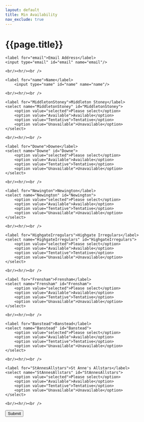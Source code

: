 ```yaml
---
layout: default
title: Min Availability
nav_exclude: true
---
```


# {{page.title}}

<form action="https://formkeep.com/f/34734821b4db"
      accept-charset="UTF-8"
      enctype="multipart/form-data"
      method="POST">
  <input type="hidden" name="utf8" value="✓">

	<label for="email">Email Address</label>
	<input type="email" id="email" name="email"/>
	
	<br/><hr/><br />

	<label for="name">Name</label>
		<input type="name" id="name" name="name"/>
		
	<br/><hr/><br />
  
	<label for="MiddletonStoney">Middleton Stoney</label>
	<select name="MiddletonStoney" id="MiddletonStoney">
  		<option value="selected">Please select</option>
		<option value="Available">Available</option>
  		<option value="Tentative">Tentative</option>
  		<option value="Unavailable">Unavailable</option>
	</select>
	
	<br/><hr/><br />
	
	<label for="Downe">Downe</label>
	<select name="Downe" id="Downe">
  		<option value="selected">Please select</option>
		<option value="Available">Available</option>
  		<option value="Tentative">Tentative</option>
  		<option value="Unavailable">Unavailable</option>
	</select>
	
	<br/><hr/><br />

	<label for="Newington">Newington</label>
	<select name="Newington" id="Newington">
  		<option value="selected">Please select</option>
		<option value="Available">Available</option>
  		<option value="Tentative">Tentative</option>
  		<option value="Unavailable">Unavailable</option>
	</select>
	
	<br/><hr/><br />
	
	<label for="HighgateIrregulars">Highgate Irregulars</label>
	<select name="HighgateIrregulars" id="HighgateIrregulars">
  		<option value="selected">Please select</option>
		<option value="Available">Available</option>
  		<option value="Tentative">Tentative</option>
  		<option value="Unavailable">Unavailable</option>
	</select>
	
	<br/><hr/><br />
	
	<label for="Frensham">Frensham</label>
	<select name="Frensham" id="Frensham">
  		<option value="selected">Please select</option>
		<option value="Available">Available</option>
  		<option value="Tentative">Tentative</option>
  		<option value="Unavailable">Unavailable</option>
	</select>
	
	<br/><hr/><br />
	
	<label for="Banstead">Banstead</label>
	<select name="Banstead" id="Banstead">
  		<option value="selected">Please select</option>
		<option value="Available">Available</option>
  		<option value="Tentative">Tentative</option>
  		<option value="Unavailable">Unavailable</option>
	</select>
	
	<br/><hr/><br />
	
	<label for="StAnnesAllstars">St Anne's Allstars</label>
	<select name="StAnnesAllstars" id="StAnnesAllstars">
  		<option value="selected">Please select</option>
		<option value="Available">Available</option>
  		<option value="Tentative">Tentative</option>
  		<option value="Unavailable">Unavailable</option>
	</select>
	
	<br/><hr/><br />
	
  <button type="submit">Submit</button>
</form>